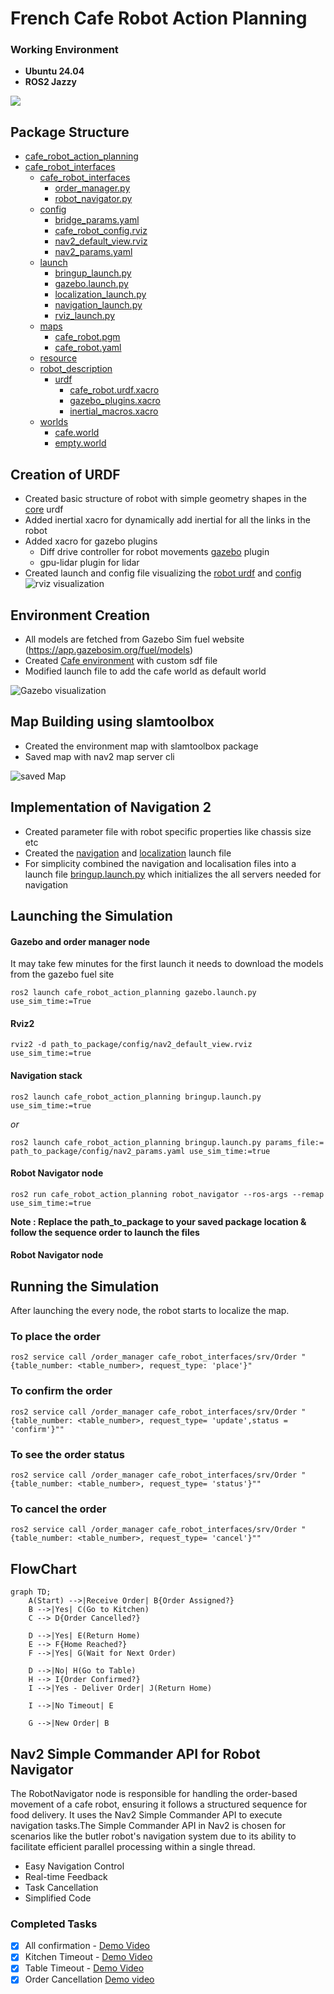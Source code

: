 # French Cafe Robot Action Planning

### Working Environment 
- **Ubuntu 24.04**
- **ROS2 Jazzy**

![](./images/thnail.png)

## Package Structure


- [cafe_robot_action_planning](./cafe_robot_action_planning/)
- [cafe_robot_interfaces](./cafe_robot_interfaces/)
  - [cafe_robot_interfaces](./cafe_robot_interfaces/cafe_robot_interfaces/)
    - [order_manager.py](./cafe_robot_interfaces/cafe_robot_interfaces/order_manager.py)
    - [robot_navigator.py](./cafe_robot_interfaces/cafe_robot_interfaces/robot_navigator.py)
  - [config](./cafe_robot_interfaces/config/)
    - [bridge_params.yaml](./cafe_robot_interfaces/config/bridge_params.yaml)
    - [cafe_robot_config.rviz](./cafe_robot_interfaces/config/cafe_robot_config.rviz)
    - [nav2_default_view.rviz](./cafe_robot_interfaces/config/nav2_default_view.rviz)
    - [nav2_params.yaml](./cafe_robot_interfaces/config/nav2_params.yaml)
  - [launch](./cafe_robot_interfaces/launch/)
    - [bringup_launch.py](./cafe_robot_interfaces/launch/bringup_launch.py)
    - [gazebo.launch.py](./cafe_robot_interfaces/launch/gazebo.launch.py)
    - [localization_launch.py](./cafe_robot_interfaces/launch/localization_launch.py)
    - [navigation_launch.py](./cafe_robot_interfaces/launch/navigation_launch.py)
    - [rviz_launch.py](./cafe_robot_interfaces/launch/rviz_launch.py)
  - [maps](./cafe_robot_interfaces/maps/)
    - [cafe_robot.pgm](./cafe_robot_interfaces/maps/cafe_robot.pgm)
    - [cafe_robot.yaml](./cafe_robot_interfaces/maps/cafe_robot.yaml)
  - [resource](./cafe_robot_interfaces/resource/)
  - [robot_description](./cafe_robot_interfaces/robot_description/)
    - [urdf](./cafe_robot_interfaces/robot_description/urdf/)
      - [cafe_robot.urdf.xacro](./cafe_robot_interfaces/robot_description/urdf/cafe_robot.urdf.xacro)
      - [gazebo_plugins.xacro](./cafe_robot_interfaces/robot_description/urdf/gazebo_plugins.xacro)
      - [inertial_macros.xacro](./cafe_robot_interfaces/robot_description/urdf/inertial_macros.xacro)
  - [worlds](./cafe_robot_interfaces/worlds/)
    - [cafe.world](./cafe_robot_interfaces/worlds/cafe.world)
    - [empty.world](./cafe_robot_interfaces/worlds/empty.world)

## Creation of URDF 

- Created basic structure of robot with simple geometry shapes in the [core](./cafe_robot_action_planning/robot_description/urdf/cafe_robot.urdf.xacro) urdf 
- Added inertial xacro for dynamically add inertial for all the links in the robot
- Added xacro for gazebo plugins 
  - Diff drive controller for robot movements [gazebo](./cafe_robot_action_planning/robot_description/urdf/) plugin 
  - gpu-lidar plugin for lidar 
- Created launch and config file visualizing the [robot urdf](./cafe_robot_action_planning/launch/rviz.launch.py) and [config](./cafe_robot_action_planning/config/cafe_robot_config.rviz)
![rviz visualization](./images/rviz.png)

## Environment Creation

- All models are fetched from Gazebo Sim fuel website (https://app.gazebosim.org/fuel/models)
- Created [Cafe environment](./cafe_robot_action_planning/worlds/cafe.world) with custom sdf file
- Modified launch file to add the cafe world as default world
  
![Gazebo visualization](./images/cafe_environment.png)

## Map Building using slamtoolbox

- Created the environment map with slamtoolbox package 
- Saved map with nav2 map server cli 

  
![saved Map](./images/mapping.png)

## Implementation of Navigation 2 
- Created parameter file with robot specific properties like chassis size etc 
- Created the [navigation](./cafe_robot_action_planning/launch/navigation_launch.py) and [localization](./cafe_robot_action_planning/launch/localization_launch.py) launch file 
- For simplicity combined the navigation and localisation files into a launch file [bringup.launch.py](./cafe_robot_action_planning/launch/bringup_launch.py) which initializes the all servers needed for navigation

## Launching the Simulation

#### Gazebo and order manager node

It may take few minutes for the first launch it needs to download the models from the gazebo fuel site

```code
ros2 launch cafe_robot_action_planning gazebo.launch.py use_sim_time:=True
```
#### Rviz2

```code
rviz2 -d path_to_package/config/nav2_default_view.rviz use_sim_time:=true
```

#### Navigation stack 
```code
ros2 launch cafe_robot_action_planning bringup.launch.py use_sim_time:=true
```
*or* 

```code 
ros2 launch cafe_robot_action_planning bringup.launch.py params_file:= path_to_package/config/nav2_params.yaml use_sim_time:=true
```

#### Robot Navigator node

```code 
ros2 run cafe_robot_action_planning robot_navigator --ros-args --remap use_sim_time:=true
```

**Note : Replace the path_to_package to your saved package location & follow the sequence order to launch the files**
#### Robot Navigator node

## Running the Simulation 

After launching the every node, the robot starts to localize the map.

### To place the order 

```code
ros2 service call /order_manager cafe_robot_interfaces/srv/Order "{table_number: <table_number>, request_type: 'place'}"
```
### To confirm the order
```code
ros2 service call /order_manager cafe_robot_interfaces/srv/Order "{table_number: <table_number>, request_type= 'update',status = 'confirm'}""
```
### To see the order status 

```code
ros2 service call /order_manager cafe_robot_interfaces/srv/Order "{table_number: <table_number>, request_type= 'status'}""
```
### To cancel the order 

```code
ros2 service call /order_manager cafe_robot_interfaces/srv/Order "{table_number: <table_number>, request_type= 'cancel'}""
```
## FlowChart 
```mermaid
graph TD;
    A(Start) -->|Receive Order| B{Order Assigned?}
    B -->|Yes| C(Go to Kitchen)
    C --> D{Order Cancelled?}
    
    D -->|Yes| E(Return Home)
    E --> F{Home Reached?}
    F -->|Yes| G(Wait for Next Order)
    
    D -->|No| H(Go to Table)
    H --> I{Order Confirmed?}
    I -->|Yes - Deliver Order| J(Return Home)
    
    I -->|No Timeout| E
    
    G -->|New Order| B
```

## Nav2 Simple Commander API for Robot Navigator 

The RobotNavigator node is responsible for handling the order-based movement of a cafe robot, ensuring it follows a structured sequence for food delivery. It uses the Nav2 Simple Commander API to execute navigation tasks.The Simple Commander API in Nav2 is chosen for scenarios like the butler robot's navigation system due to its ability to facilitate efficient parallel processing within a single thread. 

- Easy Navigation Control
- Real-time Feedback
- Task Cancellation
- Simplified Code

### Completed Tasks 

- [x] All confirmation - [Demo Video](https://drive.google.com/file/d/13cnn5r5En75oTlICvUAAreVMN740Y1ZH/view?usp=sharing)
- [x] Kitchen Timeout - [Demo Video](https://drive.google.com/file/d/1gbKPs_Z_bu9vf_ctNup0lEPHf4M_PuHu/view?usp=sharing)
- [x] Table Timeout - [Demo Video](https://drive.google.com/file/d/12aKdaSzQb7H8-9MI3qh9AY9KAvmfxUVx/view?usp=sharing)
- [X] Order Cancellation [Demo video](https://drive.google.com/file/d/1kTmgUASYhLt790qmtwxGcQ2FuEPRr07K/view?usp=sharing)
